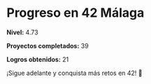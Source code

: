 # Progreso en 42 Málaga

**Nivel:** 4.73

**Proyectos completados:** 39

**Logros obtenidos:** 21

¡Sigue adelante y conquista más retos en 42! 🚀